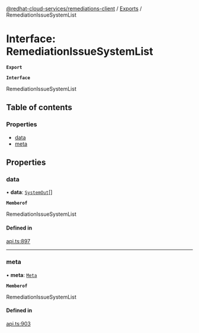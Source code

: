 [@redhat-cloud-services/remediations-client](../README.md) / [Exports](../modules.md) / RemediationIssueSystemList

# Interface: RemediationIssueSystemList

**`Export`**

**`Interface`**

RemediationIssueSystemList

## Table of contents

### Properties

- [data](RemediationIssueSystemList.md#data)
- [meta](RemediationIssueSystemList.md#meta)

## Properties

### data

• **data**: [`SystemOut`](SystemOut.md)[]

**`Memberof`**

RemediationIssueSystemList

#### Defined in

[api.ts:897](https://github.com/RedHatInsights/javascript-clients/blob/master/packages/remediations/api.ts#L897)

___

### meta

• **meta**: [`Meta`](Meta.md)

**`Memberof`**

RemediationIssueSystemList

#### Defined in

[api.ts:903](https://github.com/RedHatInsights/javascript-clients/blob/master/packages/remediations/api.ts#L903)
